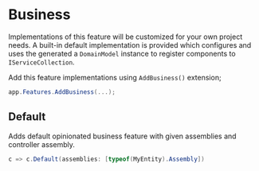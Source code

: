 # Business

Implementations of this feature will be customized for your own project needs.
A built-in default implementation is provided which configures and uses the 
generated a `DomainModel` instance to register components to 
`IServiceCollection`.

Add this feature implementations using `AddBusiness()` extension;

```csharp
app.Features.AddBusiness(...);
```

## Default

Adds default opinionated business feature with given assemblies and controller 
assembly.

```csharp
c => c.Default(assemblies: [typeof(MyEntity).Assembly])
```
